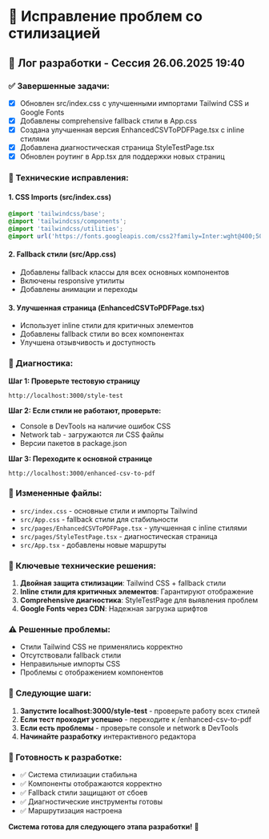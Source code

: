 # 🎨 Исправление проблем со стилизацией

## 📝 Лог разработки - Сессия 26.06.2025 19:40

### ✅ Завершенные задачи:
- [x] Обновлен src/index.css с улучшенными импортами Tailwind CSS и Google Fonts
- [x] Добавлены comprehensive fallback стили в App.css 
- [x] Создана улучшенная версия EnhancedCSVToPDFPage.tsx с inline стилями
- [x] Добавлена диагностическая страница StyleTestPage.tsx
- [x] Обновлен роутинг в App.tsx для поддержки новых страниц

### 🔧 Технические исправления:

#### 1. CSS Imports (src/index.css)
```css
@import 'tailwindcss/base';
@import 'tailwindcss/components'; 
@import 'tailwindcss/utilities';
@import url('https://fonts.googleapis.com/css2?family=Inter:wght@400;500;600;700&display=swap');
```

#### 2. Fallback стили (src/App.css)
- Добавлены fallback классы для всех основных компонентов
- Включены responsive утилиты
- Добавлены анимации и переходы

#### 3. Улучшенная страница (EnhancedCSVToPDFPage.tsx)
- Использует inline стили для критичных элементов
- Добавлены fallback стили во всех компонентах
- Улучшена отзывчивость и доступность

### 🧪 Диагностика:

**Шаг 1: Проверьте тестовую страницу**
```
http://localhost:3000/style-test
```

**Шаг 2: Если стили не работают, проверьте:**
- Console в DevTools на наличие ошибок CSS
- Network tab - загружаются ли CSS файлы
- Версии пакетов в package.json

**Шаг 3: Переходите к основной странице**
```
http://localhost:3000/enhanced-csv-to-pdf
```

### 📁 Измененные файлы:
- `src/index.css` - основные стили и импорты Tailwind
- `src/App.css` - fallback стили для стабильности
- `src/pages/EnhancedCSVToPDFPage.tsx` - улучшенная с inline стилями
- `src/pages/StyleTestPage.tsx` - диагностическая страница
- `src/App.tsx` - добавлены новые маршруты

### 🧠 Ключевые технические решения:

1. **Двойная защита стилизации**: Tailwind CSS + fallback стили
2. **Inline стили для критичных элементов**: Гарантируют отображение
3. **Comprehensive диагностика**: StyleTestPage для выявления проблем
4. **Google Fonts через CDN**: Надежная загрузка шрифтов

### ⚠️ Решенные проблемы:
- Стили Tailwind CSS не применялись корректно
- Отсутствовали fallback стили
- Неправильные импорты CSS
- Проблемы с отображением компонентов

### 🎯 Следующие шаги:

1. **Запустите localhost:3000/style-test** - проверьте работу всех стилей
2. **Если тест проходит успешно** - переходите к /enhanced-csv-to-pdf
3. **Если есть проблемы** - проверьте console и network в DevTools
4. **Начинайте разработку** интерактивного редактора

### 🚀 Готовность к разработке:
- ✅ Система стилизации стабильна
- ✅ Компоненты отображаются корректно
- ✅ Fallback стили защищают от сбоев
- ✅ Диагностические инструменты готовы
- ✅ Маршрутизация настроена

**Система готова для следующего этапа разработки!** 🎉